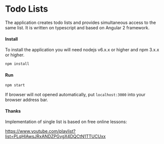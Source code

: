 Todo Lists
===========
The application creates todo lists and provides simultaneous access to the same list.
It is written on typescript and based on Angular 2 framework.
#### Install
To install the application you will need nodejs v6.x.x or higher and npm 3.x.x or higher.
```sh
npm install
```
#### Run
```sh
npm start
```
If browser will not opened automatically, put `localhost:3000` into your browser address bar.

#### Thanks
Implementation of single list is based on free online lessons:

https://www.youtube.com/playlist?list=PLqHlAwsJRxANDZPGvgX4DQCtN1TTUCUxx